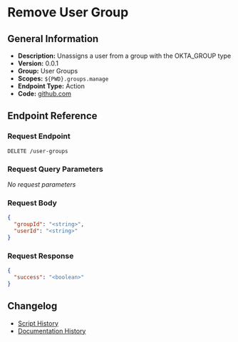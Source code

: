 <!-- BEGIN GENERATED CONTENT -->
# Remove User Group

## General Information

- **Description:** Unassigns a user from a group with the OKTA_GROUP type
- **Version:** 0.0.1
- **Group:** User Groups
- **Scopes:** `${PWD}.groups.manage`
- **Endpoint Type:** Action
- **Code:** [github.com](https://github.com/NangoHQ/integration-templates/tree/main/integrations/okta/actions/remove-user-group.ts)


## Endpoint Reference

### Request Endpoint

`DELETE /user-groups`

### Request Query Parameters

_No request parameters_

### Request Body

```json
{
  "groupId": "<string>",
  "userId": "<string>"
}
```

### Request Response

```json
{
  "success": "<boolean>"
}
```

## Changelog

- [Script History](https://github.com/NangoHQ/integration-templates/commits/main/integrations/okta/actions/remove-user-group.ts)
- [Documentation History](https://github.com/NangoHQ/integration-templates/commits/main/integrations/okta/actions/remove-user-group.md)

<!-- END  GENERATED CONTENT -->

